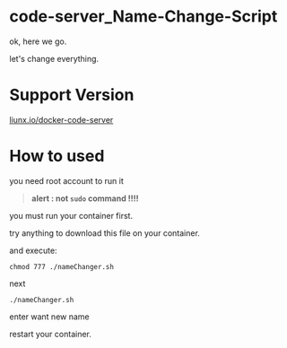 # code-server_Name-Change-Script
ok, here we go.

let's change everything.

# Support Version

[liunx.io/docker-code-server](https://hub.docker.com/r/linuxserver/code-server)

# How to used
you need root account to run it

> **alert : not ``sudo`` command !!!!**

you must run your container first.

try anything to download this file on your container.

and execute:
```shell
chmod 777 ./nameChanger.sh
```
next
```shell
./nameChanger.sh
```

enter want new name

restart your container.
